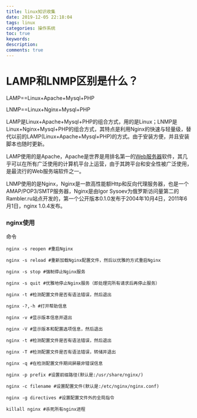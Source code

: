 ```yaml
---
title: linux知识收集
date: 2019-12-05 22:18:04
tags: linux
categories: 操作系统
toc: true
keywords:
description:
comments: true
---
```


# LAMP和LNMP区别是什么？

LAMP==Linux+Apache+Mysql+PHP

LNMP==Linux+Nginx+Mysql+PHP

LAMP是Linux+Apache+Mysql+PHP的组合方式，用的是Linux；LNMP是Linux+Nginx+Mysql+PHP的组合方式，其特点是利用Nginx的快速与轻量级，替代以前的LAMP(Linux+Apache+Mysql+PHP)的方式。由于安装方便，并且安装脚本也随时更新。

LAMP使用的是Apache，Apache是世界是用排名第一的[Web服务器](https://www.baidu.com/s?wd=Web服务器&tn=SE_PcZhidaonwhc_ngpagmjz&rsv_dl=gh_pc_zhidao)软件，其几乎可以在所有广泛使用的计算机平台上运营，由于其跨平台和安全性被广泛使用，是最流行的Web服务端软件之一。

LNMP使用的是Nginx，Nginx是一款高性能额Http和反向代理服务器，也是一个AMAP/POP3/SMTP服务器，Nginx是由Igor Sysoev为俄罗斯访问量第二的Rambler.ru站点开发的，第一个公开版本0.1.0发布于2004年10月4日，2011年6月1日，nginx 1.0.4发布。





### nginx使用

命令

```
nginx -s reopen #重启Nginx

nginx -s reload #重新加载Nginx配置文件，然后以优雅的方式重启Nginx

nginx -s stop #强制停止Nginx服务

nginx -s quit #优雅地停止Nginx服务（即处理完所有请求后再停止服务）

nginx -t #检测配置文件是否有语法错误，然后退出

nginx -?,-h #打开帮助信息

nginx -v #显示版本信息并退出

nginx -V #显示版本和配置选项信息，然后退出

nginx -t #检测配置文件是否有语法错误，然后退出

nginx -T #检测配置文件是否有语法错误，转储并退出

nginx -q #在检测配置文件期间屏蔽非错误信息

nginx -p prefix #设置前缀路径(默认是:/usr/share/nginx/)

nginx -c filename #设置配置文件(默认是:/etc/nginx/nginx.conf)

nginx -g directives #设置配置文件外的全局指令

killall nginx #杀死所有nginx进程
```

